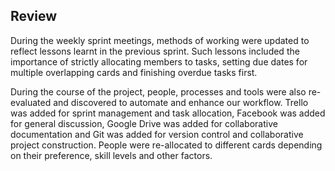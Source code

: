 ## Review

During the weekly sprint meetings, methods of working were updated to reflect lessons learnt in the previous sprint. Such lessons included the importance of strictly allocating members to tasks, setting due dates for multiple overlapping cards and finishing overdue tasks first.

During the course of the project, people, processes and tools were also re-evaluated and discovered to automate and enhance our workflow. Trello was added for sprint management and task allocation, Facebook was added for general discussion, Google Drive was added for collaborative documentation and Git was added for version control and collaborative project construction. People were re-allocated to different cards depending on their preference, skill levels and other factors.
